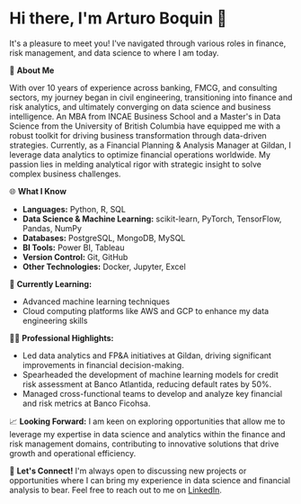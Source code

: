 # Hi there, I'm Arturo Boquin 👋

It's a pleasure to meet you!
I've navigated through various roles in finance, risk management, and data science to where I am today.

🚀 **About Me**

With over 10 years of experience across banking, FMCG, and consulting sectors, my journey began in civil engineering, transitioning into finance and risk analytics, and ultimately converging on data science and business intelligence. An MBA from INCAE Business School and a Master's in Data Science from the University of British Columbia have equipped me with a robust toolkit for driving business transformation through data-driven strategies. Currently, as a Financial Planning & Analysis Manager at Gildan, I leverage data analytics to optimize financial operations worldwide. My passion lies in melding analytical rigor with strategic insight to solve complex business challenges.

🌐 **What I Know**

- **Languages:** Python, R, SQL
- **Data Science & Machine Learning:** scikit-learn, PyTorch, TensorFlow, Pandas, NumPy
- **Databases:** PostgreSQL, MongoDB, MySQL
- **BI Tools:** Power BI, Tableau
- **Version Control:** Git, GitHub
- **Other Technologies:** Docker, Jupyter, Excel

🌱 **Currently Learning:**
- Advanced machine learning techniques
- Cloud computing platforms like AWS and GCP to enhance my data engineering skills

👨‍💻 **Professional Highlights:**
- Led data analytics and FP&A initiatives at Gildan, driving significant improvements in financial decision-making.
- Spearheaded the development of machine learning models for credit risk assessment at Banco Atlantida, reducing default rates by 50%.
- Managed cross-functional teams to develop and analyze key financial and risk metrics at Banco Ficohsa.

📈 **Looking Forward:**
I am keen on exploring opportunities that allow me to leverage my expertise in data science and analytics within the finance and risk management domains, contributing to innovative solutions that drive growth and operational efficiency.

💬 **Let's Connect!**
I'm always open to discussing new projects or opportunities where I can bring my experience in data science and financial analysis to bear. Feel free to reach out to me on [LinkedIn](https://www.linkedin.com/in/arturoboquin/).



<!--
**arturoboquin/arturoboquin** is a ✨ _special_ ✨ repository because its `README.md` (this file) appears on your GitHub profile.

Here are some ideas to get you started:

- 🔭 I’m currently working on ...
- 🌱 I’m currently learning ...
- 👯 I’m looking to collaborate on ...
- 🤔 I’m looking for help with ...
- 💬 Ask me about ...
- 📫 How to reach me: ...
- 😄 Pronouns: ...
- ⚡ Fun fact: ...
-->
